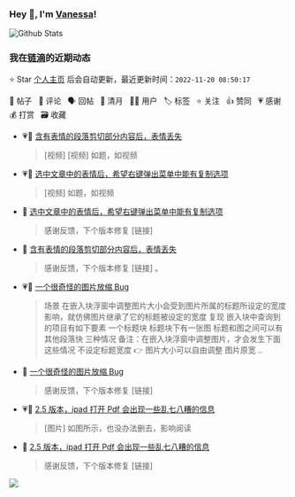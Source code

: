 ### Hey 👋, I'm [Vanessa](http://vanessa.b3log.org/)!

![Github Stats](https://github-readme-stats.vercel.app/api?username=Vanessa219&show_icons=true)

<!--events start -->

### 我在[链滴](https://ld246.com)的近期动态

⭐️ Star [个人主页](https://github.com/Vanessa219/Vanessa219) 后会自动更新，最近更新时间：`2022-11-20 08:50:17`

📝 帖子 &nbsp; 💬 评论 &nbsp; 🗣 回帖 &nbsp; 🌙 清月 &nbsp; 👨‍💻 用户 &nbsp; 🏷️ 标签 &nbsp; ⭐️ 关注 &nbsp; 👍 赞同 &nbsp; 💗 感谢 &nbsp; 💰 打赏 &nbsp; 🗃 收藏

* 💗📝 [含有表情的段落剪切部分内容后，表情丢失](https://ld246.com/article/1668781478724)

  > [视频] [视频] 如题，如视频
* 💗📝 [选中文章中的表情后，希望右键弹出菜单中能有复制选项](https://ld246.com/article/1668779536683)

  > [视频] 如题，如视频
* 💬 [选中文章中的表情后，希望右键弹出菜单中能有复制选项](https://ld246.com/article/1668779536683/comment/1668871009782#comments)

  > 感谢反馈，下个版本修复 [链接]
* 💬 [含有表情的段落剪切部分内容后，表情丢失](https://ld246.com/article/1668781478724/comment/1668870583859#comments)

  > 感谢反馈，下个版本修复 [链接] 。
* 💗📝 [一个很奇怪的图片放缩 Bug](https://ld246.com/article/1668758661338)

  > 场景 在嵌入块浮窗中调整图片大小会受到图片所属的标题所设定的宽度影响，就仿佛图片继承了它的标题被设定的宽度 复现 嵌入块中查询到的项目有如下要素 一个标题块 标题块下有一张图 标题和图之间可以有其他段落快 三种情况 备注：在嵌入块浮窗中调整图片，才会发生下面这些情况 不设定标题宽度 👉 图片大小可以自由调整 图片原宽 ..
* 💬 [一个很奇怪的图片放缩 Bug](https://ld246.com/article/1668758661338/comment/1668827246142#comments)

  > 感谢反馈，下个版本修复 [链接]
* 💗📝 [2.5 版本，ipad 打开 Pdf 会出现一些乱七八糟的信息](https://ld246.com/article/1668699630058)

  > [图片] 如图所示，也没办法删去，影响阅读
* 💬 [2.5 版本，ipad 打开 Pdf 会出现一些乱七八糟的信息](https://ld246.com/article/1668699630058/comment/1668777866766#comments)

  > 感谢反馈，下个版本修复 [链接]


<!--events end -->

<a title="Hits" target="_blank" href="https://github.com/Vanessa219/Vanessa219"><img src="https://hits.b3log.org/Vanessa219/Vanessa219.svg"></a>
